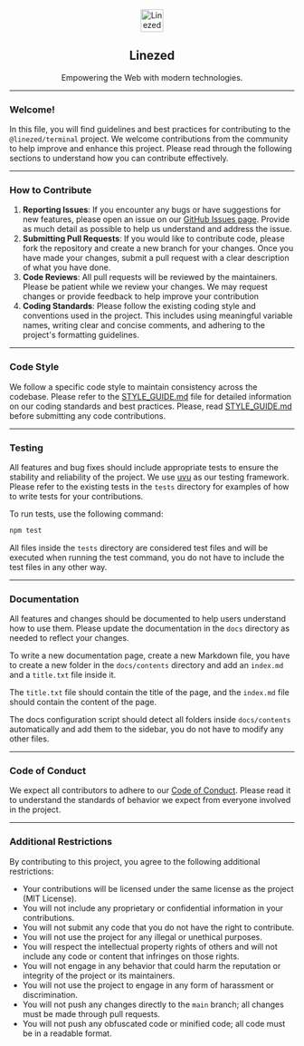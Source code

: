 <div align="center">
    <img src="https://assets.linezed.dev/logo-stripped.png" alt="Linezed" height="40" />
    <h2>Linezed</h2>
    <p>Empowering the Web with modern technologies.</p>
    <hr>
</div>

### Welcome!

In this file, you will find guidelines and best practices for contributing to the `@linezed/terminal` project. We welcome contributions from the community to help improve and enhance this project.
Please read through the following sections to understand how you can contribute effectively.

---

### How to Contribute

1. **Reporting Issues**: If you encounter any bugs or have suggestions for new features, please open an issue on our [GitHub Issues page](https://github.com/linezed/terminal/issues). Provide as much detail as possible to help us understand and address the issue.
2. **Submitting Pull Requests**: If you would like to contribute code, please fork the repository and create a new branch for your changes. Once you have made your changes, submit a pull request with a clear description of what you have done.
3. **Code Reviews**: All pull requests will be reviewed by the maintainers. Please be patient while we review your changes. We may request changes or provide feedback to help improve your contribution
4. **Coding Standards**: Please follow the existing coding style and conventions used in the project. This includes using meaningful variable names, writing clear and concise comments, and adhering to the project's formatting guidelines.

---

### Code Style

We follow a specific code style to maintain consistency across the codebase. Please refer to the [STYLE_GUIDE.md](STYLE_GUIDE.md) file for detailed information on our coding standards and best practices.
Please, read [STYLE_GUIDE.md](STYLE_GUIDE.md) before submitting any code contributions.

---

### Testing

All features and bug fixes should include appropriate tests to ensure the stability and reliability of the project.
We use [uvu](https://github.com/lukeed/uvu) as our testing framework. Please refer to the existing tests in the `tests`
directory for examples of how to write tests for your contributions.

To run tests, use the following command:

```bash
npm test
```

All files inside the `tests` directory are considered test files and will be executed when running the test command,
you do not have to include the test files in any other way.

---

### Documentation

All features and changes should be documented to help users understand how to use them.
Please update the documentation in the `docs` directory as needed to reflect your changes.

To write a new documentation page, create a new Markdown file, you have to create a new folder
in the `docs/contents` directory and add an `index.md` and a `title.txt` file inside it.

The `title.txt` file should contain the title of the page, and the `index.md`
file should contain the content of the page.

The docs configuration script should detect all folders inside `docs/contents`
automatically and add them to the sidebar, you do not have to modify any other files.

---

### Code of Conduct

We expect all contributors to adhere to our [Code of Conduct](CODE_OF_CONDUCT.md).
Please read it to understand the standards of behavior we expect from everyone involved in the project.

---

### Additional Restrictions

By contributing to this project, you agree to the following additional restrictions:
- Your contributions will be licensed under the same license as the project (MIT License).
- You will not include any proprietary or confidential information in your contributions.
- You will not submit any code that you do not have the right to contribute.
- You will not use the project for any illegal or unethical purposes.
- You will respect the intellectual property rights of others and will not include any code or content that infringes on those rights.
- You will not engage in any behavior that could harm the reputation or integrity of the project or its maintainers.
- You will not use the project to engage in any form of harassment or discrimination.
- You will not push any changes directly to the `main` branch; all changes must be made through pull requests.
- You will not push any obfuscated code or minified code; all code must be in a readable format.